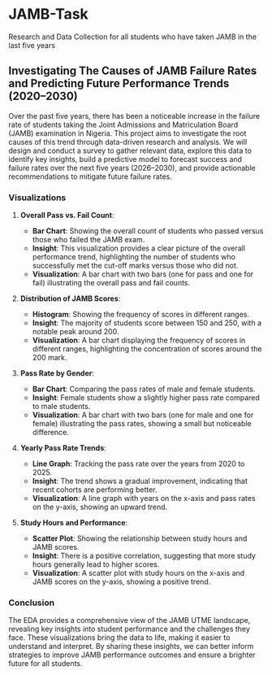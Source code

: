# JAMB-Task
Research and Data Collection for all students who have taken JAMB in the last five years

## Investigating The Causes of JAMB Failure Rates and Predicting Future Performance Trends (2020–2030)
Over the past five years, there has been a noticeable increase in the failure rate of students taking the Joint Admissions and Matriculation Board (JAMB) examination in Nigeria. This project aims to investigate the root causes of this trend through data-driven research and analysis. We will design and conduct a survey to gather relevant data, explore this data to identify key insights, build a predictive model to forecast success and failure rates over the next five years (2026–2030), and provide actionable recommendations to mitigate future failure rates.
### Visualizations

1. **Overall Pass vs. Fail Count**:
   - **Bar Chart**: Showing the overall count of students who passed versus those who failed the JAMB exam.
   - **Insight**: This visualization provides a clear picture of the overall performance trend, highlighting the number of students who successfully met the cut-off marks versus those who did not.
   - **Visualization**: A bar chart with two bars (one for pass and one for fail) illustrating the overall pass and fail counts.

2. **Distribution of JAMB Scores**:
   - **Histogram**: Showing the frequency of scores in different ranges.
   - **Insight**: The majority of students score between 150 and 250, with a notable peak around 200.
   - **Visualization**: A bar chart displaying the frequency of scores in different ranges, highlighting the concentration of scores around the 200 mark.

3. **Pass Rate by Gender**:
   - **Bar Chart**: Comparing the pass rates of male and female students.
   - **Insight**: Female students show a slightly higher pass rate compared to male students.
   - **Visualization**: A bar chart with two bars (one for male and one for female) illustrating the pass rates, showing a small but noticeable difference.

4. **Yearly Pass Rate Trends**:
   - **Line Graph**: Tracking the pass rate over the years from 2020 to 2025.
   - **Insight**: The trend shows a gradual improvement, indicating that recent cohorts are performing better.
   - **Visualization**: A line graph with years on the x-axis and pass rates on the y-axis, showing an upward trend.

5. **Study Hours and Performance**:
   - **Scatter Plot**: Showing the relationship between study hours and JAMB scores.
   - **Insight**: There is a positive correlation, suggesting that more study hours generally lead to higher scores.
   - **Visualization**: A scatter plot with study hours on the x-axis and JAMB scores on the y-axis, showing a positive trend.

### Conclusion

The EDA provides a comprehensive view of the JAMB UTME landscape, revealing key insights into student performance and the challenges they face. These visualizations bring the data to life, making it easier to understand and interpret. By sharing these insights, we can better inform strategies to improve JAMB performance outcomes and ensure a brighter future for all students.
